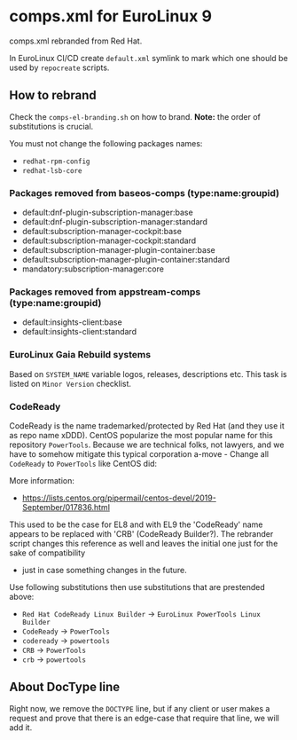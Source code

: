 # comps.xml for EuroLinux 9

comps.xml rebranded from Red Hat.

In EuroLinux CI/CD create `default.xml` symlink to mark which one should be
used by `repocreate` scripts.

## How to rebrand

Check the `comps-el-branding.sh` on how to brand. **Note:** the order of
substitutions is crucial.

You must not change the following packages names:

- `redhat-rpm-config`
- `redhat-lsb-core`

### Packages removed from baseos-comps (type:name:groupid)

- default:dnf-plugin-subscription-manager:base
- default:dnf-plugin-subscription-manager:standard
- default:subscription-manager-cockpit:base
- default:subscription-manager-cockpit:standard
- default:subscription-manager-plugin-container:base
- default:subscription-manager-plugin-container:standard
- mandatory:subscription-manager:core

### Packages removed from appstream-comps (type:name:groupid)
- default:insights-client:base
- default:insights-client:standard

### EuroLinux Gaia Rebuild systems

Based on `SYSTEM_NAME` variable logos, releases, descriptions etc. This task is
listed on `Minor Version` checklist.

### CodeReady

CodeReady is the name trademarked/protected by Red Hat (and they use it as repo
name xDDD). CentOS popularize the most popular name for this repository
`PowerTools`.  Because we are technical folks, not lawyers, and we have to
somehow mitigate this typical corporation a-move - Change all `CodeReady`
to `PowerTools` like CentOS did:

More information:
- https://lists.centos.org/pipermail/centos-devel/2019-September/017836.html

This used to be the case for EL8 and with EL9 the 'CodeReady' name appears to
be replaced with 'CRB' (CodeReady Builder?). The rebrander script changes this
reference as well and leaves the initial one just for the sake of compatibility
- just in case something changes in the future.

Use following substitutions then use substitutions that are prestended above:

- `Red Hat CodeReady Linux Builder` -> `EuroLinux PowerTools Linux Builder`
- `CodeReady` -> `PowerTools`
- `codeready` -> `powertools`
- `CRB` -> `PowerTools`
- `crb` -> `powertools`

## About DocType line

Right now, we remove the `DOCTYPE` line, but if any client or user makes a
request and prove that there is an edge-case that require that line, we will
add it.
